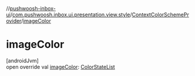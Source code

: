 //[pushwoosh-inbox-ui](../../../index.md)/[com.pushwoosh.inbox.ui.presentation.view.style](../index.md)/[ContextColorSchemeProvider](index.md)/[imageColor](image-color.md)

# imageColor

[androidJvm]\
open override val [imageColor](image-color.md): [ColorStateList](https://developer.android.com/reference/kotlin/android/content/res/ColorStateList.html)
